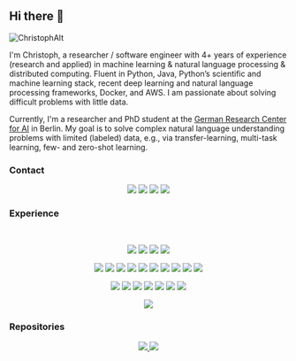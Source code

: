 ## Hi there 👋
<p align="left"> <img src="https://komarev.com/ghpvc/?username=ChristophAlt" alt="ChristophAlt" /> </p>

I'm Christoph, a researcher / software engineer with 4+ years of experience (research and applied) in machine learning & natural language processing & distributed computing. Fluent in Python, Java, Python’s scientific and machine learning stack, recent deep learning and natural language processing frameworks, Docker, and AWS. I am passionate about solving difficult problems with little data.

Currently, I'm a researcher and PhD student at the [German Research Center for AI](https://www.dfki.de/en/web/research/research-departments/speech-and-language-technology/) in Berlin. My goal is to solve complex natural language understanding problems with limited (labeled) data, e.g., via transfer-learning, multi-task learning, few- and zero-shot learning.

### Contact

<p align="center">
<!-- 2bc2d3 -->
<a href="https://christophalt.github.io"><img src="https://img.shields.io/badge/-website-089400?style=for-the-badge&logo=Microsoft-Edge&logoColor=white" /></a>
<a href="mailto:christoph [dot] [lastname] [at] posteo.de"><img src="https://img.shields.io/badge/Email-ad4c35?style=for-the-badge&logo=Gmail&logoColor=white" /></a>
<a href="https://linkedin.com/in/christophalt"><img src="https://img.shields.io/badge/linkedin-000e20.svg?&style=for-the-badge&logo=linkedin&logoColor=white"/></a>
<a href="https://scholar.google.de/citations?user=JiJIrfwAAAAJ=en"><img src="https://img.shields.io/badge/scholar-0076b2.svg?&style=for-the-badge&logo=google-scholar&logoColor=white" /></a>
</p>

### Experience

<br/>

<!--
<span align="center">
  <img src="https://github-readme-linkedin.vercel.app/experience?username=christophalt&limit=2" width="400" height="300" />
  <img src="https://github-readme-linkedin.vercel.app/education?username=christophalt&limit=2" width="400" height="300" />
</span >
-->

<p align="center">
  <img src="https://img.shields.io/badge/python-e2683c.svg?&style=for-the-badge&logo=python&logoColor=white"/>
  <img src="https://img.shields.io/badge/java-e2683c.svg?&style=for-the-badge&logo=java&logoColor=white" />
  <img src="https://img.shields.io/badge/rust-e2683c.svg?&style=for-the-badge&logo=rust&logoColor=white" />
  <img src="https://img.shields.io/badge/sql-e2683c.svg?&style=for-the-badge&logo=sql&logoColor=white" />
</p>
 
<p align="center">
  <img src="https://img.shields.io/badge/pytorch-f9ab00.svg?&style=for-the-badge&logo=PyTorch&logoColor=white" />
  <img src="https://img.shields.io/badge/tensorflow-f9ab00.svg?&style=for-the-badge&logo=TensorFlow&logoColor=white" />
  <img src="https://img.shields.io/badge/jax-f9ab00.svg?&style=for-the-badge&logo=jax&logoColor=white" />
  <img src="https://img.shields.io/badge/numpy-f9ab00.svg?&style=for-the-badge&logo=NumPy&logoColor=white" />
  <img src="https://img.shields.io/badge/scipy-f9ab00.svg?&style=for-the-badge&logo=scipy&logoColor=white" />
  <img src="https://img.shields.io/badge/scikit%20learn-f9ab00.svg?&style=for-the-badge&logo=scikitlearn&logoColor=white" />
  <img src="https://img.shields.io/badge/pandas-f9ab00.svg?&style=for-the-badge&logo=pandas&logoColor=white" />
  <img src="https://img.shields.io/badge/allennlp-f9ab00.svg?&style=for-the-badge&logo=allennlp&logoColor=white" />
  <img src="https://img.shields.io/badge/spacy-f9ab00.svg?&style=for-the-badge&logo=spacy&logoColor=white" />
  <img src="https://img.shields.io/badge/stanfordnlp-f9ab00.svg?&style=for-the-badge&logo=stanfordnlp&logoColor=white" />
</p>

<p align="center">
  <img src="https://img.shields.io/badge/docker-a9c45e.svg?&style=for-the-badge&logo=docker&logoColor=white"/>
  <img src="https://img.shields.io/badge/elasticsearch-a9c45e.svg?&style=for-the-badge&logo=elasticsearch&logoColor=white"/>
  <img src="https://img.shields.io/badge/aws-a9c45e.svg?&style=for-the-badge&logo=amazon-aws&logoColor=white"/>
  <img src="https://img.shields.io/badge/apache%20spark-a9c45e.svg?&style=for-the-badge&logo=apache-spark&logoColor=white"/>
  <img src="https://img.shields.io/badge/apache%20flink-a9c45e.svg?&style=for-the-badge&logo=apache-flink&logoColor=white"/>
  <img src="https://img.shields.io/badge/apache%20kafka-a9c45e.svg?&style=for-the-badge&logo=apache-kafka&logoColor=white"/>
  <img src="https://img.shields.io/badge/apache%20solr-a9c45e.svg?&style=for-the-badge&logo=apache-solr&logoColor=white"/>
</p>

<p align="center">
  <a align="center" href="https://github.com/christophalt/github-readme-stats">
     <img src="https://github-readme-stats.vercel.app/api?username=christophalt&count_private=true&show_icons=true"/>
  </a>
</p>

### Repositories

<p align="center">
  <a align="center" href="https://github.com/dfki-nlp/RelEx">
     <img src="https://github-readme-stats.vercel.app/api/pin/?username=dfki-nlp&repo=RelEx&show_owner=true"/>
  </a>
  
  <a align="center" href="https://github.com/dfki-nlp/OLM">
     <img src="https://github-readme-stats.vercel.app/api/pin/?username=dfki-nlp&repo=OLM&show_owner=true"/>
  </a>
</p>
